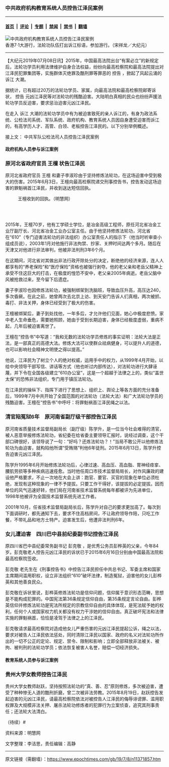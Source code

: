 ### 中共政府机构教育系统人员控告江泽民案例

---

#### [首页](../../../..?n11371857) &nbsp;|&nbsp; [评论](../../../../../epoch-comment?n11371857) &nbsp;|&nbsp; [专题](../../../../../epoch-special?n11371857) &nbsp;|&nbsp; [禁闻](../../../../../epoch-news?n11371857) &nbsp;|&nbsp; [禁书](../../../../../books?n11371857) &nbsp;|&nbsp; [翻墙](https://github.com/gfw-breaker/nogfw/blob/master/README.md?n11371857)


<div><img alt="中共政府机构教育系统人员控告江泽民案例" class="attachment-djy_600_400 size-djy_600_400 wp-post-image" src="https://i.epochtimes.com/assets/uploads/2019/07/1-77.jpg"/>
<div class="caption">
 香港7‧1大游行，法轮功队伍打出诉江标语，参加游行。（宋祥龙／大纪元）
</div></div><hr/><div class="post_content" id="artbody" itemprop="articleBody">
 <!-- article content begin -->
 <p>
  【大纪元2019年07月08日讯】2015年，中国最高法院出台“有案必立”的新规定后，法轮功学员利用法律维护自身合法权益，纷纷向最高检察院和最高法院提出对江泽民犯罪集团等，实施群体灭绝罪及酷刑罪等罪恶的
  <ok href="https://www.epochtimes.com/gb/tag/%E6%8E%A7%E5%91%8A.html">
   控告
  </ok>
  ，掀起了风起云涌的
  <ok href="https://www.epochtimes.com/gb/tag/%E8%AF%89%E6%B1%9F.html">
   诉江
  </ok>
  大潮。
 </p>
 <p>
  据统计，已有超过20万的法轮功学员、家属，向最高法院和最高检察院邮寄诉状，
  <ok href="https://www.epochtimes.com/gb/tag/%E6%8E%A7%E5%91%8A.html">
   控告
  </ok>
  元凶江泽民等对法轮功的残酷迫害。大陆明白真相的民众也纷纷声援法轮功学员反迫害，要求惩治迫害元凶江泽民。
 </p>
 <p>
  在走入
  <ok href="https://www.epochtimes.com/gb/tag/%E8%AF%89%E6%B1%9F.html">
   诉江
  </ok>
  大潮的法轮功学员中有为被迫害致死的亲人诉江的，有身为政法系统、公检法司系统、军队系统、政府机构、教育系统人员因自身遭受迫害而诉江的，有高学历人才、高管、白领、老板控告江泽民的。以下分别举例概述。
 </p>
 <p>
  接上文：
  <ok href="https://www.epochtimes.com/gb/19/7/5/n11366686.htm">
   中共军队公检法司人员控告江泽民案例
  </ok>
 </p>
 <h4>
  <b>
   政府机构人员参与诉江案例
  </b>
 </h4>
 <h3>
  <b>
   原河北省政府官员
   <ok href="https://www.epochtimes.com/gb/tag/%E7%8E%8B%E6%AA%80.html">
    王檀
   </ok>
   状告江泽民
  </b>
 </h3>
 <p>
  原河北省政府官员
  <ok href="https://www.epochtimes.com/gb/tag/%E7%8E%8B%E6%AA%80.html">
   王檀
  </ok>
  和妻子李淑珍由于坚持修炼法轮功，在这场迫害中受到极大的伤害。2015年6月3日，王檀向最高检察院递交刑事控告书，控告发动这场迫害的罪魁祸首江泽民，并收到送达短信回执。
 </p>
 <figure aria-describedby="caption-attachment-11372123" class="wp-caption aligncenter" id="attachment_11372123" style="width: 350px">
  <ok href="https://i.epochtimes.com/assets/uploads/2019/07/2015-6-15-mh-sujiang-hebei-wang-1-ss.jpg" target="_blank">
   <img alt="" class="wp-image-11372123 size-full" src="https://i.epochtimes.com/assets/uploads/2019/07/2015-6-15-mh-sujiang-hebei-wang-1-ss.jpg"/>
  </ok>
  <br/><figcaption class="wp-caption-text" id="caption-attachment-11372123">
   王檀收到的回执。（明慧网）
  </figcaption><br/>
 </figure><br/>
 <p>
  2015年，王檀70岁，他有工学硕士学位，是冶金高级工程师，原任河北省冶金工业厅副厅长、河北省冶金工业办公室主任。由于他坚持修炼法轮功，河北省在“610”（专门迫害法轮功的非法组织）办公室责任人的指示下（他当时听审查小组成员说），2003年1月对他施行非法拘禁、抄家、关押时间达两个多月。随后在天津又对他进行非法审判，他被非法判刑3年6个月。
 </p>
 <p>
  在这期间，河北省对其做出非法行政开除处分的决定，断绝他的经济来源，连人人都享有的“养老保险”和“医疗保险”资格也被强行剥夺。他的老父亲和老岳父精神上承受不住这巨大的打击，在极度的惶恐不安中，老父亲2005年病逝。老岳父脑中风被抢救过来，至今留下后遗症。
 </p>
 <p>
  妻子李淑珍也因修炼法轮功，被强制绑架到洗脑班，导致血压升高，高压达240，多次昏厥。在此之前，她曾两次去北京上访、到天安门告诉人们真相，两次被抓、毒打、非法关押，身体已经受到了极大的伤害。
 </p>
 <p>
  王檀被绑架后，妻子到处找他，一年多后，才允许他们见面，她心中极度悲愤。家中老人生命垂危，需要她照顾，她由于受到长期迫害，身体已经极度虚弱，重病不起，几年后被迫害离世了。
 </p>
 <p>
  王檀在“控告书”中写道：“我和无数的法轮功学员修炼的事实证明：法轮大法是正法，是一部真正的高德大法。修炼大法可以使群众祛病健身，可以提升人的道德，也可以影响社会精神文明使之得以提高。”
 </p>
 <p>
  他说，江泽民为了树立个人的绝对权威，运用手中的权力，从1999年4月开始，以给中央领导干部写信、讲话等方式（他也听过内部传达），对法轮功进行大肆诬蔑，并下令在全国各级建立“610办公室”，这是一个超越于法律之上的，类似“盖世太保”的恐怖非法组织，专门用于镇压法轮功。
 </p>
 <p>
  在江泽民的操纵下、指挥下进行了思想上、组织上、舆论上等各方面的充分准备后，1999年7月中共开始了全国范围的对法轮功（法轮大法）和广大法轮功学员的残酷迫害。王檀在“控告书”中呼吁：将罪魁祸首江泽民绳之以法。
 </p>
 <h3>
  <b>
   清官陷冤狱6年　原河南省副厅级干部控告江泽民
  </b>
 </h3>
 <p>
  原河南省质量技术监督局副局长（副厅级）陈学升，是一位当今社会难得的清官，被人恶意举报修炼法轮功，省纪委在给省委主要领导汇报时，说经过调查，这个干部口碑很好，该领导说了一句：“好吗？还炼法轮功？！”当局不敢公开以他修炼法轮功为由迫害，就构陷他所谓“受贿赂”判他6年徒刑。2015年6月13日，陈学升控告迫害元凶江泽民。
 </p>
 <p>
  陈学升1995年6月开始修炼法轮功后，心律过速、高血压、高血脂、胃神经痉挛、腰肌劳损等多种疾病迅速痊愈。当时他任周口市技术监督局局长，对作风廉政的建设他严格要求，不止一次地在大会上讲：跑官、要官、买官的现象在单位必须杜绝，发现有这种现象的一律不予提拔。只要工作干得好，该提拔的必定提拔。因而单位的风气迅速好转，他们局在河南省技术监督系统每年都被评为先进单位，1998年他被评为全国技术监督系统先进工作者。
 </p>
 <p>
  2001年10月，任省技术监督局副局长后，陈学升对自己的要求更加高了。每次到下面调研时，都先通知下去，要求不住高档房间，不让政府领导作陪，只吃工作餐，不带礼品和地方土特产。迫害发生后，他遭非法判刑6年。
 </p>
 <h3>
  <b>
   女儿遭迫害　四川巴中县前纪委副书记控告江泽民
  </b>
 </h3>
 <p>
  原四川省巴中县纪委常务副书记
  <ok href="https://www.epochtimes.com/gb/tag/%E5%BD%AD%E5%85%8B%E6%95%AC.html">
   彭克敬
  </ok>
  ，是优秀公务员彭桦英的父亲，今年84岁。彭克敬老人控告元凶江泽民的诉状已于2015年6月16日分别由中国最高法院和最高检察院签收。
 </p>
 <p>
  <ok href="https://www.epochtimes.com/gb/tag/%E5%BD%AD%E5%85%8B%E6%95%AC.html">
   彭克敬
  </ok>
  老先生在《刑事控告书》中控告江泽民担任中共总书记、军委主席和国家主席期间滥用职权，设立非法组织“610”破坏法律，制造冤狱，迫害他的女儿彭桦英和其他善良民众。
 </p>
 <p>
  彭克敬在诉状里说，彭桦英修炼法轮功是信仰问题，信仰属于意识形态范畴，思想是不能构成犯罪的。中国宪法第36条规定信仰自由，第35条规定言论自由。彭桦英信仰并修炼法轮功是宪法所规定的宗教信仰自由的具体体现，是宪法赋予她的权利，任何个人或国家权力机关都没有权力干涉她的信仰自由。真正破坏宪法和法律实施的罪魁祸首，恰恰是凌驾于法律之上的江泽民。
 </p>
 <p>
  彭克敬请求最高检察院对造成他女儿严重伤害的元凶江泽民提起公诉，绳之以法，要求对被告人江泽民依法惩处，同时清除江泽民以国家、政府的名义对法轮功所作出的一切不公正的定论、规定、禁令、限制和影响；立即全部释放非法被关、被拘、被判刑的法轮功学员；依法恢复被害人名誉，赔偿一切经济损失。
 </p>
 <h4>
  <b>
   教育系统人员参与诉江案例
  </b>
 </h4>
 <h3>
  <b>
   贵州大学女教师控告江泽民
  </b>
 </h3>
 <p>
  贵州大学女教师赵跃，坚持按照法轮功的“真、善、忍”原则修炼，多次被迫害，遭受了种种惨无人道的酷刑折磨，曾二次被非法劳教。2015年8月19日，赵跃控告发起迫害的元凶江泽民，请最高检察院依法对被控告人江泽民的侮辱诽谤罪、滥用职权罪及大规模非法关押、屠杀法轮功修炼者的犯罪行为立案侦查，追究其刑事责任；还法轮大法清白。
 </p>
 <p>
  （待续）#
 </p>
 <p>
  资料来源：明慧网
 </p>
 <p>
  文字整理：李洁思，责任编辑：高静
 </p>
 <!-- article content end -->
 <div id="below_article_ad">
 </div>
</div>


---

原文链接（需翻墙）：https://www.epochtimes.com/gb/19/7/8/n11371857.htm